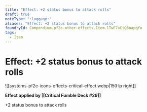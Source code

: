 ```yaml
---
title: "Effect: +2 status bonus to attack rolls"
draft: true
noteType: ":luggage:"
aliases: "Effect: +2 status bonus to attack rolls"
foundryId: Compendium.pf2e.other-effects.Item.lTwF7aCtQ6napqYu
tags:
  - Item
---
```


# Effect: +2 status bonus to attack rolls
![[systems-pf2e-icons-effects-critical-effect.webp|150 lp right]]

**Effect applied by [[Critical Fumble Deck #29]]**

+2 status bonus to attack rolls
